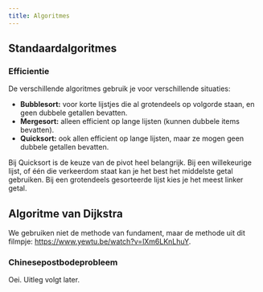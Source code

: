 ```yaml
---
title: Algoritmes
---
```


## Standaardalgoritmes

### Efficientie

De verschillende algoritmes gebruik je voor verschillende situaties:

- **Bubblesort:** voor korte lijstjes die al grotendeels op volgorde staan, en geen dubbele getallen bevatten.
- **Mergesort:** alleen efficient op lange lijsten (kunnen dubbele items bevatten).
- **Quicksort:** ook allen efficient op lange lijsten, maar ze mogen geen dubbele getallen bevatten.

Bij Quicksort is de keuze van de pivot heel belangrijk. Bij een willekeurige lijst, of één die verkeerdom staat kan je het best het middelste getal gebruiken. Bij een grotendeels gesorteerde lijst kies je het meest linker getal.

## Algoritme van Dijkstra

We gebruiken niet de methode van fundament, maar de methode uit dit filmpje: <https://www.yewtu.be/watch?v=lXm6LKnLhuY>.

### Chinesepostbodeprobleem

Oei. Uitleg volgt later.
